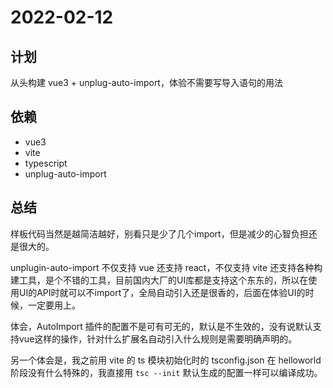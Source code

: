 # 2022-02-12

## 计划

从头构建 vue3 + unplug-auto-import，体验不需要写导入语句的用法

## 依赖

* vue3
* vite
* typescript
* unplug-auto-import

## 总结

样板代码当然是越简洁越好，别看只是少了几个import，但是减少的心智负担还是很大的。

unplugin-auto-import 不仅支持 vue 还支持 react，不仅支持 vite 还支持各种构建工具，是个不错的工具，目前国内大厂的UI库都是支持这个东东的，所以在使用UI的API时就可以不import了，全局自动引入还是很香的，后面在体验UI的时候，一定要用上。

体会，AutoImport 插件的配置不是可有可无的，默认是不生效的，没有说默认支持vue这样的操作，针对什么扩展名自动引入什么规则是需要明确声明的。

另一个体会是，我之前用 vite 的 ts 模块初始化时的 tsconfig.json 在 helloworld 阶段没有什么特殊的，我直接用 `tsc --init` 默认生成的配置一样可以编译成功。